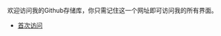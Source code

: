 欢迎访问我的Github存储库，你只需记住这一个网址即可访问我的所有界面。
- <a target="_blank" href="https://1187558419.github.io/first-visit/">首次访问</a>
